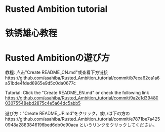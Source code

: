 # Rusted Ambition tutorial
# 铁锈雄心教程
# Rusted Ambitionの遊び方
教程: 点击"Create README_CN.md"或查看下方链接https://github.com/asahiba/Rusted_Ambition_tutorial/commit/b7eca62ca1a6a51bde4fded6965e9d5c0da0677c

Tutorial: Click the "Create README_EN.md" or check the following link https://github.com/asahiba/Rusted_Ambition_tutorial/commit/9a2e1d3948003075548ebd2875c4e5a64dc5abb5

遊び方："Create README_JP.md"をクリック，或いは下の方のhttps://github.com/asahiba/Rusted_Ambition_tutorial/commit/e7871be7a4250948a2883846196bed6db0c90aea というリンクをクリックしてください。
